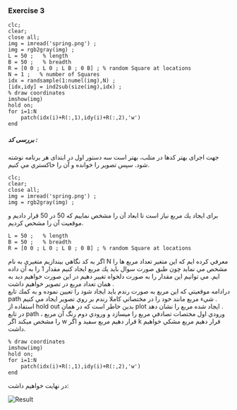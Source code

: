 ### Exercise 3
```
clc;
clear;
close all;
img = imread('spring.png') ;
img = rgb2gray(img) ;
L = 50 ;   % length
B = 50 ;   % breadth 
R = [0 0 ; L 0 ; L B ; 0 B] ; % random Square at locations 
N = 1 ;   % number of Squares
idx = randsample(1:numel(img),N) ; 
[idx,idy] = ind2sub(size(img),idx) ;
% draw coordinates
imshow(img)
hold on;
for i=1:N
    patch(idx(i)+R(:,1),idy(i)+R(:,2),'w')
end
```
##### بررسی کد :
جهت اجرای بهتر کدها در متلب، بهتر است سه دستور اول در ابتدای هر برنامه نوشته شود. 
سپس تصوير را خوانده و آن را خاكستري مي كنيم.
```
clc;
clear;
close all;
img = imread('spring.png') ;
img = rgb2gray(img) ;
```
 برای ایجاد يك مربع نیاز است تا ابعاد آن را مشخص نماییم که 50 در 50 قرار داديم و موقعيت آن را مشخص كرديم.

```
L = 50 ;   % length
B = 50 ;   % breadth 
R = [0 0 ; L 0 ; L B ; 0 B] ; % random Square at locations
```
اگر به كد نگاهي بيندازيم متغيري به نام N معرفي كرده ايم كه اين متغير تعداد مربع ها را مشخص مي نمايد چون طبق صورت سوال بايد يك مربع ايجاد كنيم مقدار 1 را به آن داده ايم.
مي توانيم اين مقدار را به صورت دلخواه تغيير دهيم در اين صورت خواهيم ديد به همان تعداد مربع در تصوير خواهيم داشت .
<br/>
درادامه موقعيتي كه اين مربع به صورت رندم بايد ايجاد شود را تعيين نموده و به كمك تابع path شيء مربع مانند خود را در مختصاتي كاملا رندم بر روي تصوير ايجاد مي كنيم .
<br/>
استفاده از hold out بدين خاطر است كه در همان plot ايجاد شده مربع را نشان دهد .
<br/>
در تابع path ، ورودي اول مختصات تصادفي مربع را ميسازد و ورودي دوم رنگ آن مربع را مشخص ميكند اگر w قرار دهيم مربع سفيد و اگر k قرار دهيم مربع مشكي خواهيم داشت.

```
% draw coordinates
imshow(img)
hold on;
for i=1:N
    patch(idx(i)+R(:,1),idy(i)+R(:,2),'w')
end
```
در نهايت خواهیم داشت:
 
 ![Result](https://raw.githubusercontent.com/semnan-university-ai/image-processing-class-002/main/exercises/fatemeh456/3/Result.PNG?token=GHSAT0AAAAAABPAIYAITPRRCIVBUIEH5L7EYSJ4LKA)
